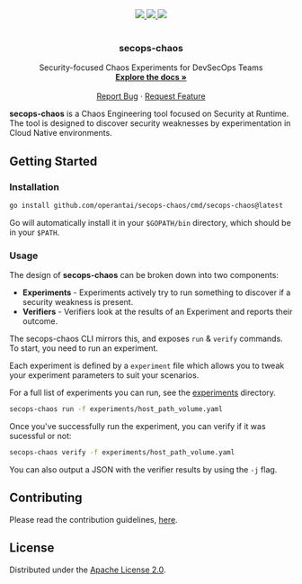 <div align="center">
  <a href="https://github.com/OperantAI/secops-chaos/actions/workflows/build.yml">
    <img src="https://github.com/OperantAI/secops-chaos/actions/workflows/build.yml/badge.svg?branch=main">
  </a>
  <a href="https://github.com/operantai/secops-chaos/issues">
    <img src="https://img.shields.io/github/issues/operantai/secops-chaos">
  </a>
  <a href ="https://github.com/operantai/secops-chaos/blob/main/LICENSE">
    <img src="https://img.shields.io/github/license/operantai/secops-chaos">
  </a>
</div>
<br />
<div align="center">
  <h3 align="center">secops-chaos</h3>
  <p align="center">
    Security-focused Chaos Experiments for DevSecOps Teams
    <br />
    <a href="https://github.com/operantai/secops-chaos/blob/main/README.md"><strong>Explore the docs »</strong></a>
    <br />
    <br />
    <a href="https://github.com/operantai/secops-chaos/blob/main/CONTRIBUTING.md#reporting-bugs">Report Bug</a>
    ·
    <a href="https://github.com/operantai/secops-chaos/blob/main/CONTRIBUTING.md#suggesting-enhancements">Request Feature</a>
  </p>
</div>

**secops-chaos** is a Chaos Engineering tool focused on Security at Runtime. The tool is designed to discover security weaknesses by experimentation in Cloud Native environments.

## Getting Started

### Installation

``` sh
go install github.com/operantai/secops-chaos/cmd/secops-chaos@latest
```

Go will automatically install it in your `$GOPATH/bin` directory, which should be in your `$PATH`.

### Usage

The design of **secops-chaos** can be broken down into two components:

- **Experiments** - Experiments actively try to run something to discover if a security weakness is present.
- **Verifiers** - Verifiers look at the results of an Experiment and reports their outcome.

The secops-chaos CLI mirrors this, and exposes `run` & `verify` commands. To start, you need to run an experiment.

Each experiment is defined by a `experiment` file which allows you to tweak your experiment parameters to suit your scenarios.

For a full list of experiments you can run, see the [experiments][experiments-dir-url] directory.

``` sh
secops-chaos run -f experiments/host_path_volume.yaml
```

Once you've successfully run the experiment, you can verify if it was sucessful or not:

```sh
secops-chaos verify -f experiments/host_path_volume.yaml
```

You can also output a JSON with the verifier results by using the `-j` flag.

## Contributing

Please read the contribution guidelines, [here][contributing-url].

## License 

Distributed under the [Apache License 2.0][license-url].

[experiments-dir-url]: https://github.com/operantai/secops-chaos/blob/main/experiments
[contributing-url]: https://github.com/operantai/secops-chaos/blob/main/CONTRIBUTING.md
[license-url]: https://github.com/operantai/secops-chaos/blob/main/LICENSE
